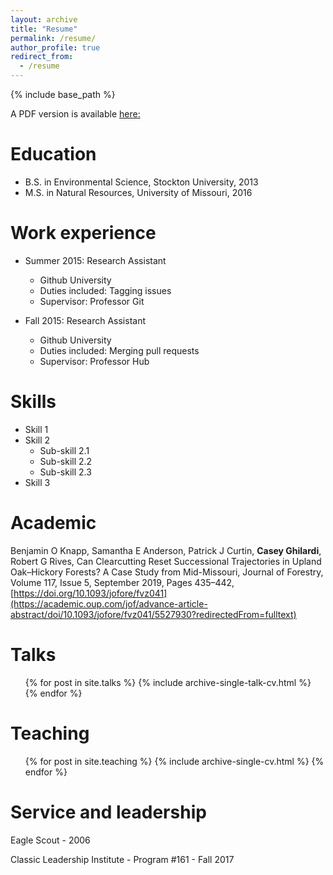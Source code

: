 ```yaml
---
layout: archive
title: "Resume"
permalink: /resume/
author_profile: true
redirect_from:
  - /resume
---
```


{% include base_path %}


A PDF version is available [here:](crghilardi.github.io/files/Ghilardi_Resume_11_2019.pdf)

Education
======
* B.S. in Environmental Science, Stockton University, 2013
* M.S. in Natural Resources, University of Missouri, 2016

Work experience
======
* Summer 2015: Research Assistant
  * Github University
  * Duties included: Tagging issues
  * Supervisor: Professor Git

* Fall 2015: Research Assistant
  * Github University
  * Duties included: Merging pull requests
  * Supervisor: Professor Hub
  
Skills
======
* Skill 1
* Skill 2
  * Sub-skill 2.1
  * Sub-skill 2.2
  * Sub-skill 2.3
* Skill 3

Academic
======

Benjamin O Knapp, Samantha E Anderson, Patrick J Curtin, **Casey Ghilardi**, Robert G Rives, Can Clearcutting Reset Successional Trajectories in Upland Oak–Hickory Forests? A Case Study from Mid-Missouri, Journal of Forestry, Volume 117, Issue 5, September 2019, Pages 435–442, [https://doi.org/10.1093/jofore/fvz041](https://academic.oup.com/jof/advance-article-abstract/doi/10.1093/jofore/fvz041/5527930?redirectedFrom=fulltext)

Talks
======
  <ul>{% for post in site.talks %}
    {% include archive-single-talk-cv.html %}
  {% endfor %}</ul>
  
Teaching
======
  <ul>{% for post in site.teaching %}
    {% include archive-single-cv.html %}
  {% endfor %}</ul>
  
Service and leadership
======
Eagle Scout - 2006

Classic Leadership Institute - Program #161 - Fall 2017 
